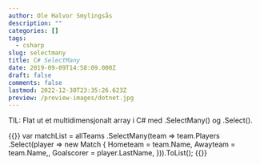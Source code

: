 ```yaml
---
author: Ole Halvor Smylingsås
description: ""
categories: []
tags:
  - csharp
slug: selectmany
title: C# SelectMany
date: 2019-09-09T14:58:09.000Z
draft: false
comments: false
lastmod: 2022-12-30T23:35:26.623Z
preview: /preview-images/dotnet.jpg
---
```


TIL: Flat ut et multidimensjonalt array i C# med .SelectMany() og .Select().
<!--more-->

{{<highlight c>}}
var matchList = allTeams
        .SelectMany(team => team.Players
            .Select(player => new Match {
                Hometeam = team.Name,
                Awayteam = team.Name,,
                Goalscorer = player.LastName,
            })).ToList();
{{</highlight>}}


